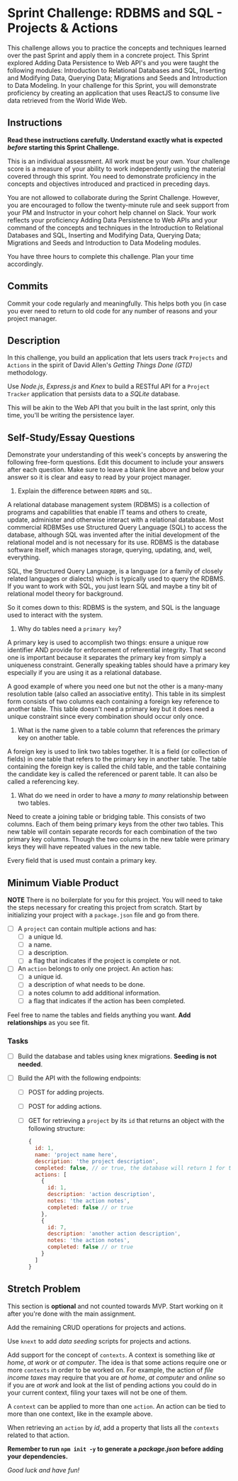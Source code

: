 # Sprint Challenge: RDBMS and SQL - Projects & Actions

This challenge allows you to practice the concepts and techniques learned over the past Sprint and apply them in a concrete project. This Sprint explored Adding Data Persistence to Web API's and you were taught the following modules: Introduction to Relational Databases and SQL, Inserting and Modifying Data, Querying Data; Migrations and Seeds and Introduction to Data Modeling. In your challenge for this Sprint, you will demonstrate proficiency by creating an application that uses ReactJS to consume live data retrieved from the World Wide Web.

## Instructions

**Read these instructions carefully. Understand exactly what is expected _before_ starting this Sprint Challenge.**

This is an individual assessment. All work must be your own. Your challenge score is a measure of your ability to work independently using the material covered through this sprint. You need to demonstrate proficiency in the concepts and objectives introduced and practiced in preceding days.

You are not allowed to collaborate during the Sprint Challenge. However, you are encouraged to follow the twenty-minute rule and seek support from your PM and Instructor in your cohort help channel on Slack. Your work reflects your proficiency Adding Data Persistence to Web APIs and your command of the concepts and techniques in the Introduction to Relational Databases and SQL, Inserting and Modifying Data, Querying Data; Migrations and Seeds and Introduction to Data Modeling modules.

You have three hours to complete this challenge. Plan your time accordingly.

## Commits

Commit your code regularly and meaningfully. This helps both you (in case you ever need to return to old code for any number of reasons and your project manager.

## Description

In this challenge, you build an application that lets users track `Projects` and `Actions` in the spirit of David Allen's _Getting Things Done (GTD)_ methodology.

Use _Node.js_, _Express.js_ and _Knex_ to build a RESTful API for a `Project Tracker` application that persists data to a _SQLite_ database.

This will be akin to the Web API that you built in the last sprint, only this time, you'll be writing the persistence layer.

## Self-Study/Essay Questions

Demonstrate your understanding of this week's concepts by answering the following free-form questions. Edit this document to include your answers after each question. Make sure to leave a blank line above and below your answer so it is clear and easy to read by your project manager.

1. Explain the difference between `RDBMS` and `SQL`.

A relational database management system (RDBMS) is a collection of programs and capabilities that enable 
IT teams and others to create, update, administer and otherwise interact with a relational database. 
Most commercial RDBMSes use Structured Query Language (SQL) to access the database, although SQL 
was invented after the initial development of the relational model and is not necessary for its use.
RDBMS is the database software itself, which manages storage, querying, updating, and, well, everything. 

SQL, the Structured Query Language, is a language (or a family of closely related languages or dialects) which is 
typically used to query the RDBMS. If you want to work with SQL, you just learn SQL and maybe a tiny bit of relational 
model theory for background.

So it comes down to this: RDBMS is the system, and SQL is the language used to interact with the system.

1. Why do tables need a `primary key`?

A primary key is used to accomplish two things: ensure a unique row identifier AND provide for enforcement of referential integrity. 
That second one is important because it separates the primary key from simply a uniqueness constraint. 
Generally speaking tables should have a primary key especially if you are using it as a relational database. 

A good example of where you need one but not the other is a many-many resolution table (also called an associative entity). 
This table in its simplest form consists of two columns each containing a foreign key reference to another table. 
This table doesn't need a primary key but it does need a unique constraint since every combination should occur only once.

1. What is the name given to a table column that references the primary key on another table.

A foreign key is used to link two tables together. It is a field (or collection of fields) in one table that refers 
to the primary key in another table. The table containing the foreign key is called the child table, and the table containing the 
candidate key is called the referenced or parent table. It can also be called a referencing key.

1. What do we need in order to have a _many to many_ relationship between two tables.

Need to create a joining table or bridging table. This consists of two columns. Each of them being primary keys from
the other two tables. This new table will contain separate records for each combination of the two primary key columns.
Though the two colums in the new table were primary keys they will have repeated values in the new table. 

Every field that is used must contain a primary key.


## Minimum Viable Product

**NOTE** There is no boilerplate for you for this project. You will need to take the steps necessary for creating this project from scratch. Start by initializing your project with a `package.json` file and go from there.

- [ ] A `project` can contain multiple actions and has:
  - [ ] a unique Id.
  - [ ] a name.
  - [ ] a description.
  - [ ] a flag that indicates if the project is complete or not.
- [ ] An `action` belongs to only one project. An action has:
  - [ ] a unique id.
  - [ ] a description of what needs to be done.
  - [ ] a notes column to add additional information.
  - [ ] a flag that indicates if the action has been completed.

Feel free to name the tables and fields anything you want. **Add relationships** as you see fit.

### Tasks

- [ ] Build the database and tables using knex migrations. **Seeding is not needed**.
- [ ] Build the API with the following endpoints:

  - [ ] POST for adding projects.
  - [ ] POST for adding actions.
  - [ ] GET for retrieving a `project` by its `id` that returns an object with the following structure:

    ```js
    {
      id: 1,
      name: 'project name here',
      description: 'the project description',
      completed: false, // or true, the database will return 1 for true and 0 for false
      actions: [
        {
          id: 1,
          description: 'action description',
          notes: 'the action notes',
          completed: false // or true
        },
        {
          id: 7,
          description: 'another action description',
          notes: 'the action notes',
          completed: false // or true
        }
      ]
    }
    ```

## Stretch Problem

This section is **optional** and not counted towards MVP. Start working on it after you're done with the main assignment.

Add the remaining CRUD operations for projects and actions.

Use `knext` to add _data seeding_ scripts for projects and actions.

Add support for the concept of `contexts`. A context is something like _at home_, _at work_ or _at computer_. The idea is that some actions require one or more `contexts` in order to be worked on. For example, the action of _file income taxes_ may require that you are _at home_, _at computer_ and _online_ so if you are _at work_ and look at the list of pending actions you could do in your current context, filing your taxes will not be one of them.

A `context` can be applied to more than one `action`. An action can be tied to more than one context, like in the example above.

When retrieving an `action` by _id_, add a property that lists all the `contexts` related to that action.

**Remember to run `npm init -y` to generate a _package.json_ before adding your dependencies.**

_Good luck and have fun!_
